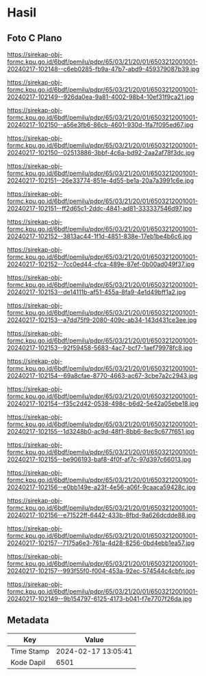 # Hasil

## Foto C Plano

https://sirekap-obj-formc.kpu.go.id/6bdf/pemilu/pdpr/65/03/21/20/01/6503212001001-20240217-102148--c6eb0285-fb9a-47b7-abd9-459379087b39.jpg

https://sirekap-obj-formc.kpu.go.id/6bdf/pemilu/pdpr/65/03/21/20/01/6503212001001-20240217-102149--926da0ea-9a81-4002-98b4-10ef31f9ca21.jpg

https://sirekap-obj-formc.kpu.go.id/6bdf/pemilu/pdpr/65/03/21/20/01/6503212001001-20240217-102150--a56e3fb6-86cb-4601-930d-1fa7f095ed67.jpg

https://sirekap-obj-formc.kpu.go.id/6bdf/pemilu/pdpr/65/03/21/20/01/6503212001001-20240217-102150--02513886-3bbf-4c6a-bd92-2aa2af78f3dc.jpg

https://sirekap-obj-formc.kpu.go.id/6bdf/pemilu/pdpr/65/03/21/20/01/6503212001001-20240217-102151--26e33774-851e-4d55-be1a-20a7a3991c6e.jpg

https://sirekap-obj-formc.kpu.go.id/6bdf/pemilu/pdpr/65/03/21/20/01/6503212001001-20240217-102151--ff2d65c1-2ddc-4841-ad81-333337546d97.jpg

https://sirekap-obj-formc.kpu.go.id/6bdf/pemilu/pdpr/65/03/21/20/01/6503212001001-20240217-102152--3813ac44-1f1d-4851-838e-17eb1be4b6c6.jpg

https://sirekap-obj-formc.kpu.go.id/6bdf/pemilu/pdpr/65/03/21/20/01/6503212001001-20240217-102152--7cc0ed44-cfca-489e-87ef-0b00ad049f37.jpg

https://sirekap-obj-formc.kpu.go.id/6bdf/pemilu/pdpr/65/03/21/20/01/6503212001001-20240217-102153--de14111b-af51-455a-8fa9-4e1d49bff1a2.jpg

https://sirekap-obj-formc.kpu.go.id/6bdf/pemilu/pdpr/65/03/21/20/01/6503212001001-20240217-102153--a7dd75f9-2080-409c-ab34-143d431ce3ee.jpg

https://sirekap-obj-formc.kpu.go.id/6bdf/pemilu/pdpr/65/03/21/20/01/6503212001001-20240217-102153--92f59458-5683-4ac7-bcf7-1aef79978fc8.jpg

https://sirekap-obj-formc.kpu.go.id/6bdf/pemilu/pdpr/65/03/21/20/01/6503212001001-20240217-102154--69a8cfae-8770-4663-ac67-3cbe7a2c2943.jpg

https://sirekap-obj-formc.kpu.go.id/6bdf/pemilu/pdpr/65/03/21/20/01/6503212001001-20240217-102154--f35c2d42-0538-498c-b6d2-5e42a05ebe18.jpg

https://sirekap-obj-formc.kpu.go.id/6bdf/pemilu/pdpr/65/03/21/20/01/6503212001001-20240217-102155--1d3248b0-ac9d-48f1-8bb6-8ec9c677f651.jpg

https://sirekap-obj-formc.kpu.go.id/6bdf/pemilu/pdpr/65/03/21/20/01/6503212001001-20240217-102155--be906193-baf8-4f0f-af7c-97d397c66013.jpg

https://sirekap-obj-formc.kpu.go.id/6bdf/pemilu/pdpr/65/03/21/20/01/6503212001001-20240217-102156--e0bb149e-a23f-4e56-a06f-9caaca59428c.jpg

https://sirekap-obj-formc.kpu.go.id/6bdf/pemilu/pdpr/65/03/21/20/01/6503212001001-20240217-102156--e71522ff-6442-433b-8fbd-9a626dcdde88.jpg

https://sirekap-obj-formc.kpu.go.id/6bdf/pemilu/pdpr/65/03/21/20/01/6503212001001-20240217-102157--7175a6e3-761a-4d28-8256-0bd4ebb1ea57.jpg

https://sirekap-obj-formc.kpu.go.id/6bdf/pemilu/pdpr/65/03/21/20/01/6503212001001-20240217-102157--993f55f0-f004-453a-92ec-574544c4cbfc.jpg

https://sirekap-obj-formc.kpu.go.id/6bdf/pemilu/pdpr/65/03/21/20/01/6503212001001-20240217-102149--9b154797-6125-4173-b041-f7e7707f26da.jpg


## Metadata

| Key        | Value               |
| ---------- | ------------------- |
| Time Stamp | 2024-02-17 13:05:41 |
| Kode Dapil | 6501                |



